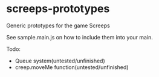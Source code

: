 # screeps-prototypes
Generic prototypes for the game Screeps

See sample.main.js on how to include them into your main.


Todo:
* Queue system(untested/unfinished)
* creep.moveMe function(untested/unfinished)
